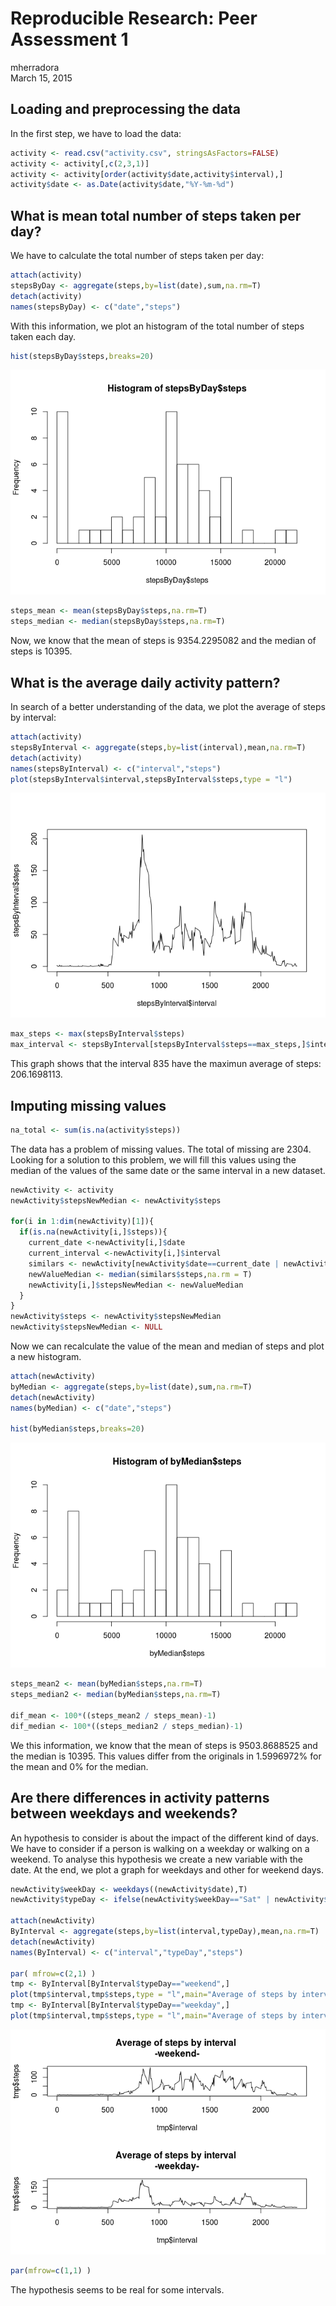 # Reproducible Research: Peer Assessment 1
mherradora  
March 15, 2015  

## Loading and preprocessing the data
In the first step, we have to load the data:


```r
activity <- read.csv("activity.csv", stringsAsFactors=FALSE)
activity <- activity[,c(2,3,1)]
activity <- activity[order(activity$date,activity$interval),]
activity$date <- as.Date(activity$date,"%Y-%m-%d")
```

## What is mean total number of steps taken per day?
We have to calculate the total number of steps taken per day:


```r
attach(activity)
stepsByDay <- aggregate(steps,by=list(date),sum,na.rm=T)
detach(activity)
names(stepsByDay) <- c("date","steps")
```

With this information, we plot an histogram of the total number of steps taken each day.


```r
hist(stepsByDay$steps,breaks=20)
```

![](PA1_template_files/figure-html/unnamed-chunk-3-1.png) 

```r
steps_mean <- mean(stepsByDay$steps,na.rm=T)
steps_median <- median(stepsByDay$steps,na.rm=T)
```

Now, we know that the mean of steps is 9354.2295082 and the median of steps is 10395.

## What is the average daily activity pattern?

In search of a better understanding of the data, we plot the average of steps by interval:

```r
attach(activity)
stepsByInterval <- aggregate(steps,by=list(interval),mean,na.rm=T)
detach(activity)
names(stepsByInterval) <- c("interval","steps")
plot(stepsByInterval$interval,stepsByInterval$steps,type = "l")
```

![](PA1_template_files/figure-html/unnamed-chunk-4-1.png) 


```r
max_steps <- max(stepsByInterval$steps)
max_interval <- stepsByInterval[stepsByInterval$steps==max_steps,]$interval
```

This graph shows that the interval 835 have the maximun average of steps: 206.1698113.

## Imputing missing values


```r
na_total <- sum(is.na(activity$steps))
```

The data has a problem of missing values. The total of missing are 2304. Looking for a solution to this problem, we will fill this values using the median of the values of the same date or the same interval in a new dataset.


```r
newActivity <- activity
newActivity$stepsNewMedian <- newActivity$steps

for(i in 1:dim(newActivity)[1]){
  if(is.na(newActivity[i,]$steps)){
    current_date <-newActivity[i,]$date
    current_interval <-newActivity[i,]$interval
    similars <- newActivity[newActivity$date==current_date | newActivity$interval==current_interval,]
    newValueMedian <- median(similars$steps,na.rm = T)
    newActivity[i,]$stepsNewMedian <- newValueMedian
  }
}
newActivity$steps <- newActivity$stepsNewMedian
newActivity$stepsNewMedian <- NULL
```

Now we can recalculate the value of the mean and median of steps and plot a new histogram.


```r
attach(newActivity)
byMedian <- aggregate(steps,by=list(date),sum,na.rm=T)
detach(newActivity)
names(byMedian) <- c("date","steps")

hist(byMedian$steps,breaks=20)
```

![](PA1_template_files/figure-html/unnamed-chunk-8-1.png) 

```r
steps_mean2 <- mean(byMedian$steps,na.rm=T)
steps_median2 <- median(byMedian$steps,na.rm=T)

dif_mean <- 100*((steps_mean2 / steps_mean)-1)
dif_median <- 100*((steps_median2 / steps_median)-1)
```

We this information, we know that the mean of steps is 9503.8688525 and the median is 10395. This values differ from the originals in 1.5996972% for the mean and 0% for the median.

## Are there differences in activity patterns between weekdays and weekends?

An hypothesis to consider is about the impact of the different kind of days. We have to consider if a person is walking on a weekday or walking on a weekend. To analyse this hypothesis we create a new variable with the date. At the end, we plot a graph for weekdays and other for weekend days.


```r
newActivity$weekDay <- weekdays((newActivity$date),T)
newActivity$typeDay <- ifelse(newActivity$weekDay=="Sat" | newActivity$weekDay=="Sun","weekend","weekday")

attach(newActivity)
ByInterval <- aggregate(steps,by=list(interval,typeDay),mean,na.rm=T)
detach(newActivity)
names(ByInterval) <- c("interval","typeDay","steps")

par( mfrow=c(2,1) )
tmp <- ByInterval[ByInterval$typeDay=="weekend",]
plot(tmp$interval,tmp$steps,type = "l",main="Average of steps by interval \n-weekend-")
tmp <- ByInterval[ByInterval$typeDay=="weekday",]
plot(tmp$interval,tmp$steps,type = "l",main="Average of steps by interval \n-weekday-")
```

![](PA1_template_files/figure-html/unnamed-chunk-9-1.png) 

```r
par(mfrow=c(1,1) )
```

The hypothesis seems to be real for some intervals. 
